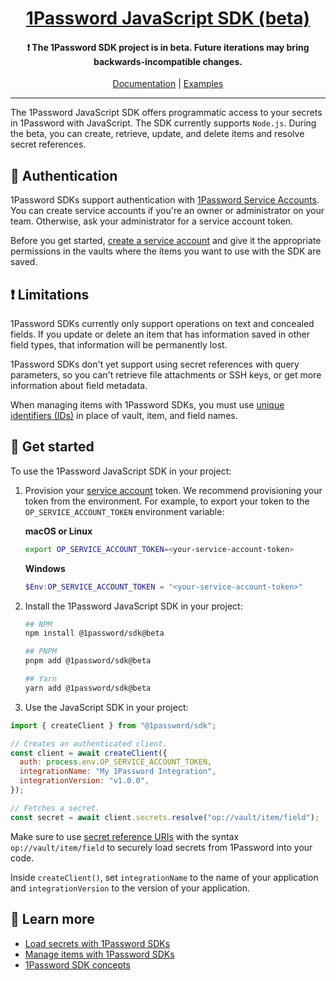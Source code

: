 <p align="center">
  <a href="https://1password.com">
      <h1 align="center">1Password JavaScript SDK (beta)</h1>
  </a>
</p>

<p align="center">
 <h4 align="center"> ❗ The 1Password SDK project is in beta. Future iterations may bring backwards-incompatible changes.</h4>
</p>

<p align="center">
  <a href="https://developer.1password.com/docs/sdks/">Documentation</a> | <a href="https://github.com/1Password/onepassword-sdk-js/tree/main/examples">Examples</a>
<br/>

---
The 1Password JavaScript SDK offers programmatic access to your secrets in 1Password with JavaScript. The SDK currently supports `Node.js`. During the beta, you can create, retrieve, update, and delete items and resolve secret references.

## 🔑 Authentication

1Password SDKs support authentication with [1Password Service Accounts](https://developer.1password.com/docs/service-accounts/get-started/). You can create service accounts if you're an owner or administrator on your team. Otherwise, ask your administrator for a service account token.

Before you get started, [create a service account](https://developer.1password.com/docs/service-accounts/get-started/#create-a-service-account) and give it the appropriate permissions in the vaults where the items you want to use with the SDK are saved.

## ❗ Limitations

1Password SDKs currently only support operations on text and concealed fields. If you update or delete an item that has information saved in other field types, that information will be permanently lost.

1Password SDKs don't yet support using secret references with query parameters, so you can't retrieve file attachments or SSH keys, or get more information about field metadata.

When managing items with 1Password SDKs, you must use [unique identifiers (IDs)](https://developer.1password.com/docs/sdks/concepts#unique-identifiers-ids) in place of vault, item, and field names.

## 🚀 Get started

To use the 1Password JavaScript SDK in your project:

1. Provision your [service account](#authentication) token. We recommend provisioning your token from the environment. For example, to export your token to the `OP_SERVICE_ACCOUNT_TOKEN` environment variable:
    
    **macOS or Linux**
    
    ```bash
    export OP_SERVICE_ACCOUNT_TOKEN=<your-service-account-token>
    ```
    
    **Windows**
    
    ```powershell
    $Env:OP_SERVICE_ACCOUNT_TOKEN = "<your-service-account-token>"
    ```

2. Install the 1Password JavaScript SDK in your project:

    ```bash
    ## NPM
    npm install @1password/sdk@beta
    ```

    ```bash
    ## PNPM
    pnpm add @1password/sdk@beta
    ```

    ```bash
    ## Yarn
    yarn add @1password/sdk@beta
    ```

3. Use the JavaScript SDK in your project:

```js
import { createClient } from "@1password/sdk";

// Creates an authenticated client.
const client = await createClient({
  auth: process.env.OP_SERVICE_ACCOUNT_TOKEN,
  integrationName: "My 1Password Integration",
  integrationVersion: "v1.0.0",
});

// Fetches a secret.
const secret = await client.secrets.resolve("op://vault/item/field");
```

Make sure to use [secret reference URIs](https://developer.1password.com/docs/cli/secrets-reference-syntax/) with the syntax `op://vault/item/field` to securely load secrets from 1Password into your code.

Inside `createClient()`, set `integrationName` to the name of your application and `integrationVersion` to the version of your application.

## 📖 Learn more

- [Load secrets with 1Password SDKs](https://developer.1password.com/docs/sdks/load-secrets)
- [Manage items with 1Password SDKs](https://developer.1password.com/docs/sdks/manage-items)
- [1Password SDK concepts](https://developer.1password.com/docs/sdks/concepts)
